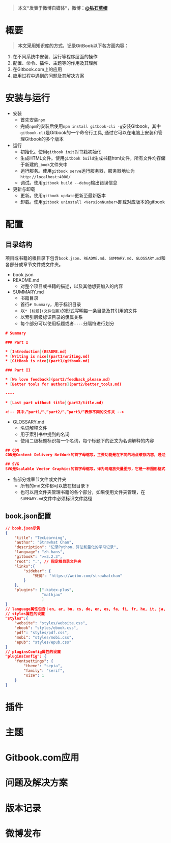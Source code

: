 > **本文“发表于微博自媒体”，微博：[@钻石草帽](https://weibo.com/strawhatchan)**

# 概要
> **本文采用知识库的方式，记录GitBook以下各方面内容：**

1. 在不同系统中安装、运行等程序层面的操作
2. 配置、命令、插件、主题等的作用及其理解
3. 在Gitbook.com上的应用
4. 应用过程中遇到的问题及其解决方案

# 安装与运行
- 安装
    - 首先安装`npm`
    - 完成`npm`的安装后使用`npm install gitbook-cli -g`安装Gitbook，其中`gitbook-cli`是Gitbook的一个命令行工具, 通过它可以在电脑上安装和管理Gitbook的多个版本
- 运行
    - 初始化。使用`gitbook init`对书籍初始化
    - 生成HTML文件。使用`gitbook build`生成书籍html文件，所有文件均存储于新建的`_book`文件夹中
    - 运行服务。使用`gitbook serve`运行服务器，服务器地址为`http://localhost:4000/`
    - 调试。使用`gitbook build --debug`输出错误信息
- 更新与卸载
    - 更新。使用`gitbook update`更新至最新版本
    - 卸载。使用`gitbook uninstall <VersionNumber>`卸载对应版本的gitbook

# 配置
## 目录结构
项目或书籍的根目录下包含`book.json`、`README.md`、`SUMMARY.md`、`GLOSSARY.md`和各部分或章节文件或文件夹。
- book.json
- README.md
    - 对整个项目或书籍的描述，以及其他想要加入的内容
- SUMMARY.md
    - 书籍目录
    - 首行`# Summary`，用于标识目录
    - 以`* [标题](文件位置)`的形式写明每一条目录及其引用的文件
    - 以索引层级标识目录的隶属关系
    - 每个部分可以使用标题或者`----`分隔符进行划分

```json
# Summary

### Part I

* [Introduction](README.md)
* [Writing is nice](part1/writing.md)
* [GitBook is nice](part1/gitbook.md)

### Part II

* [We love feedback](part2/feedback_please.md)
* [Better tools for authors](part2/better_tools.md)

----

* [Last part without title](part3/title.md)

<!-- 其中，”part1/“、”part2/“、”part3/“表示不同的文件夹 -->
```

- GLOSSARY.md
    - 名词解释文件
    - 用于索引书中提到的名词
    - 使用二级标题标识每一个名词，每个标题下的正文为名词解释的内容

```json
## CDN
CDN是Content Delivery NetWork的首字母缩写，主要功能是在不同的地点缓存内容，通过负载均衡技术，将用户的请求定向到最合适的缓存服务器上去获取内容，以就近访问的方式加速用户对网站的访问，解决Internet网络拥堵状况，提高用户访问网络的响应速度

## SVG
SVG是Scalable Vector Graphics的首字母缩写，译为可缩放矢量图形，它是一种图形格式，这种图形格式允许将图形描述为图形对象的集合，例如行、矩形等，而不是颜色像素
```

- 各部分或章节文件或文件夹
    - 所有的md文件都可以放在根目录下
    - 也可以用文件夹管理书籍的各个部分，如果使用文件夹管理，在`SUMMARY.md`文件中必须标识文件路径

## book.json配置
```json
// book.json示例
{
    "title": "TecLearning",
    "author": "Strawhat Chan",
    "description": "记录Python、算法和量化的学习记录",
    "language": "zh-hans",
    "gitbook": ">=3.2.3",
    "root": ".", // 指定根目录文件夹
    "links":{
        "sidebar": {
            "微博": "https://weibo.com/strawhatchan"
        }
    },
    "plugins": ["-katex-plus",
                "mathjax"
                ]
}
// language属性包含：en, ar, bn, cs, de, en, es, fa, fi, fr, he, it, ja, ko, no, pl, pt, ro, ru, sv, uk, vi, zh-hans, zh-tw
// styles属性的设置
"styles":{
    "website": "styles/website.css",
    "ebook": "styles/ebook.css",
    "pdf": "styles/pdf.css",
    "mobi": "styles/mobi.css",
    "epub": "styles/epub.css"
}
// pluginsConfig属性的设置
"pluginsConfig": {
    "fontsettings": {
        "theme": "sepia",
        "family": "serif",
        "size": 1
    }
}
```


# 插件


# 主题


# Gitbook.com应用


# 问题及解决方案


# 版本记录


# 微博发布

